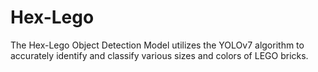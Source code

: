 # Hex-Lego
The Hex-Lego Object Detection Model utilizes the YOLOv7 algorithm to accurately identify and classify various sizes and colors of LEGO bricks.
